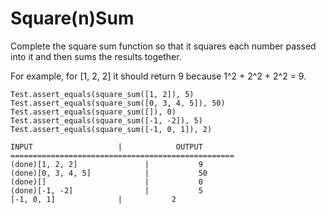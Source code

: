 # Square(n)Sum

Complete the square sum function so that it squares each number passed into it and then sums the results together.

For example, for [1, 2, 2] it should return 9 because 1^2 + 2^2 + 2^2 = 9.


```
Test.assert_equals(square_sum([1, 2]), 5)
Test.assert_equals(square_sum([0, 3, 4, 5]), 50)
Test.assert_equals(square_sum([]), 0)
Test.assert_equals(square_sum([-1, -2]), 5)
Test.assert_equals(square_sum([-1, 0, 1]), 2)
```

```
INPUT                   |            OUTPUT
==================================================
(done)[1, 2, 2]               |           9
(done)[0, 3, 4, 5]            |           50
(done)[]                      |           0
(done)[-1, -2]                |           5
[-1, 0, 1]              |           2
```
